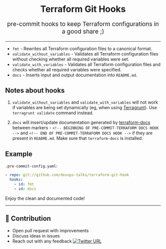 <h1 align="center">
    Terraform Git Hooks 
</h1>
<p align="center" style="font-size: 1.2rem;"> pre-commit hooks to keep Terraform configurations in a good share ;) </p>

<hr />

* `fmt` - Rewrites all Terraform configuration files to a canonical format.
* `validate_without_variables` - Validates all Terraform configuration files without checking whether all required 
variables were set.
* `validate_with_variables` - Validates all Terraform configuration files and checks whether all required variables were specified.
* `docs` - Inserts input and output documentation into `README.md`.

## Notes about hooks

1. `validate_without_variables` and `validate_with_variables` will not work if variables are being set 
dynamically (eg, when using [Terragrunt](https://github.com/gruntwork-io/terragrunt)). Use `terragrunt validate` command instead.

1. `docs` will insert/update documentation generated by [terraform-docs](https://github.com/segmentio/terraform-docs) between markers - `<!-- BEGINNING OF PRE-COMMIT-TERRAFORM DOCS HOOK -->` and `<!-- END OF PRE-COMMIT-TERRAFORM DOCS HOOK -->` if they are present in `README.md`. Make sure that `terraform-docs` is installed.

## Example

`.pre-commit-config.yaml`:

```yaml
- repo: git://github.com/devops-talks/terraform-git-hook
  hooks:
    - id: fmt
    - id: docs
```

Enjoy the clean and documented code!

---
## 👬 Contribution

- Open pull request with improvements
- Discuss ideas in issues
- Reach out with any feedback [![Twitter URL](https://img.shields.io/twitter/url/https/twitter.com/anmol_nagpal.svg?style=social&label=Follow%20%40anmol_nagpal)](https://twitter.com/anmol_nagpal)

